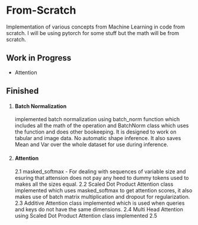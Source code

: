 # From-Scratch
Implementation of various concepts from Machine Learning in code from scratch. I will be using pytorch for some stuff but the math will be from scratch.

## Work in Progress
* Attention 

## Finished
 1. #### Batch Normalization 
    implemented batch normalization using batch_norm function which includes all the math of the operation and BatchNorm class which uses the function and does other bookeeping. It is designed to work on tabular and image data. No automatic shape inference. It also saves Mean and Var over the whole dataset for use during inference.

 2. #### Attention
    2.1 masked_softmax - For dealing with sequences of variable size and esuring that attension does not pay any heed to dummy tokens used to makes all the sizes equal. 
    2.2 Scaled Dot Product Attention class implemented which uses masked_softmax to get attention scores, it also makes use of batch matrix multiplication and dropout for regularization.
    2.3 Additive Attention class implemented which is used when queries and keys do not have the same dimensions.
    2.4 Multi Head Attention using Scaled Dot Product Attention class implemented
    2.5 